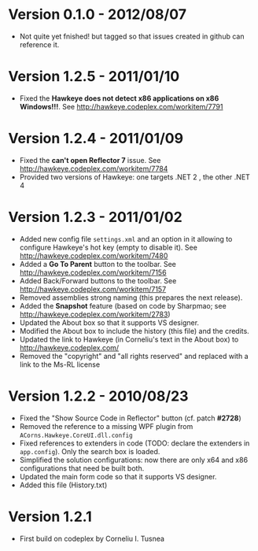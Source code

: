 Version 0.1.0 - 2012/08/07
==========================
* Not quite yet fnished! but tagged so that issues created in github can reference it.

Version 1.2.5 - 2011/01/10
==========================
* Fixed the **Hawkeye does not detect x86 applications on x86 Windows!!!**. See <http://hawkeye.codeplex.com/workitem/7791>

Version 1.2.4 - 2011/01/09
==========================
* Fixed the **can't open Reflector 7** issue. See <http://hawkeye.codeplex.com/workitem/7784>
* Provided two versions of Hawkeye: one targets .NET 2 , the other .NET 4

Version 1.2.3 - 2011/01/02
==========================
* Added new config file `settings.xml` and an option in it allowing to configure Hawkeye's hot key (empty to disable it). See <http://hawkeye.codeplex.com/workitem/7480>
* Added a **Go To Parent** button to the toolbar. See <http://hawkeye.codeplex.com/workitem/7156>
* Added Back/Forward buttons to the toolbar. See <http://hawkeye.codeplex.com/workitem/7157>
* Removed assemblies strong naming (this prepares the next release).
* Added the **Snapshot** feature (based on code by Sharpmao; see <http://hawkeye.codeplex.com/workitem/2783>)
* Updated the About box so that it supports VS designer.
* Modified the About box to include the history (this file) and the credits.
* Updated the link to Hawkeye (in Corneliu's text in the About box) to <http://hawkeye.codeplex.com/>
* Removed the "copyright" and "all rights reserved" and replaced with a link to the Ms-RL license

Version 1.2.2 - 2010/08/23
==========================
* Fixed the "Show Source Code in Reflector" button (cf. patch **#2728**)
* Removed the reference to a missing WPF plugin from `ACorns.Hawkeye.CoreUI.dll.config`
* Fixed references to extenders in code (TODO: declare the extenders in `app.config`). Only the search box is loaded.
* Simplified the solution configurations: now there are only x64 and x86 configurations that need be built both.
* Updated the main form code so that it supports VS designer.
* Added this file (History.txt)

Version 1.2.1
=============
* First build on codeplex by Corneliu I. Tusnea